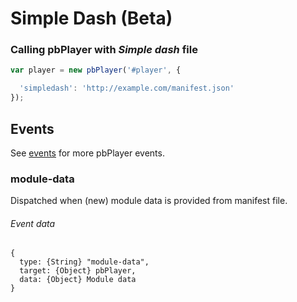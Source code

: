 # Simple Dash (Beta)

### Calling pbPlayer with *Simple dash* file

```js
var player = new pbPlayer('#player', {

  'simpledash': 'http://example.com/manifest.json'
});
```

## Events

See [events](/docs/events.md) for more pbPlayer events.

### module-data

Dispatched when (new) module data is provided from manifest file.

###### Event data
```
{
  type: {String} "module-data",
  target: {Object} pbPlayer,
  data: {Object} Module data
}
```